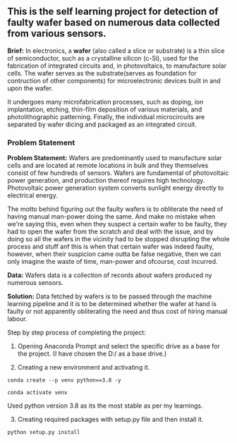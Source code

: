 ## This is the self learning project for detection of faulty wafer based on numerous data collected from various sensors.

**Brief:** In electronics, a **wafer** (also called a slice or substrate) is a thin slice of semiconductor, such as a crystalline silicon (c-Si), used for the fabrication of integrated circuits and, in photovoltaics, to manufacture solar cells. The wafer serves as the substrate(serves as foundation for contruction of other components) for microelectronic devices built in and upon the wafer. 

It undergoes many microfabrication processes, such as doping, ion implantation, etching, thin-film deposition of various materials, and photolithographic patterning. Finally, the individual microcircuits are separated by wafer dicing and packaged as an integrated circuit.

### Problem Statement

**Problem Statement:** Wafers are predominantly used to manufacture solar cells and are located at remote locations in bulk and they themselves consist of few hundreds of sensors. Wafers are fundamental of photovoltaic power generation, and production thereof requires high technology. Photovoltaic power generation system converts sunlight energy directly to electrical energy.

The motto behind figuring out the faulty wafers is to obliterate the need of having manual man-power doing the same. And make no mistake when we're saying this, even when they suspect a certain wafer to be faulty, they had to open the wafer from the scratch and deal with the issue, and by doing so all the wafers in the vicinity had to be stopped disrupting the whole process and stuff anf this is when that certain wafer was indeed faulty, however, when their suspicion came outta be false negative, then we can only imagine the waste of time, man-power and ofcourse, cost incurred.

**Data:** Wafers data is a collection of records about wafers produced ny numerous sensors.

**Solution:** Data fetched by wafers is to be passed through the machine learning pipeline and it is to be determined whether the wafer at hand is faulty or not apparently obliterating the need and thus cost of hiring manual labour.

Step by step process of completing the project:
1. Opening Anaconda Prompt and select the specific drive as a base for the project. (I have chosen the D:/ as a base drive.)

2. Creating a new environment and activating it.
```
conda create --p venv python==3.8 -y

conda activate venv

```
Used python version 3.8 as its the most stable as per my learnings.

3. Creating required packages with setup.py file and then install it.
```
python setup.py install
```